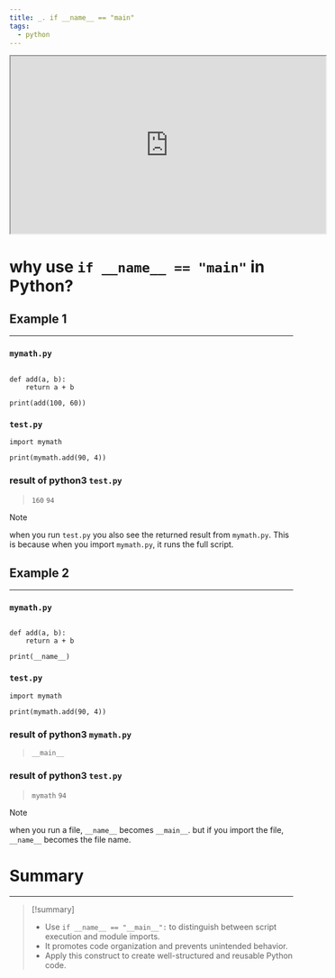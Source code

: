 ```yaml
---
title: _. if __name__ == "main"
tags:
  - python
---
```

<iframe src="https://www.youtube.com/embed/3dHyS1W4TIE" Width="560" Height="315" > </iframe>

# why use `if __name__ == "main"` in Python?

## Example 1
---

### `mymath.py`
```run-python

def add(a, b):
	return a + b

print(add(100, 60))
```

### `test.py`
```run-python
import mymath

print(mymath.add(90, 4))

```

### result of python3 `test.py`
> `160`
> `94`

> [!note]
> when you run `test.py` you also see the returned result from `mymath.py`.
> This is because when you import `mymath.py`, it runs the full script.

## Example 2
---
### `mymath.py`
```run-python

def add(a, b):
	return a + b

print(__name__)
```

### `test.py`
```run-python
import mymath

print(mymath.add(90, 4))

```

### result of python3 `mymath.py`
> `__main__`
### result of python3 `test.py`
> `mymath`
> `94`

> [!note]
> when you run a file, `__name__` becomes `__main__`. but if you import the file, `__name__` becomes the file name.

# Summary
---

> [!summary]
> - Use `if __name__ == "__main__":` to distinguish between script execution and module imports.
> - It promotes code organization and prevents unintended behavior.
> - Apply this construct to create well-structured and reusable Python code.

